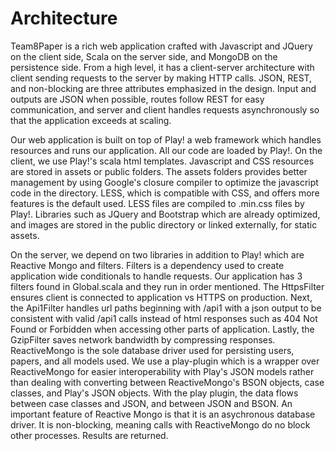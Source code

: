# Architecture

Team8Paper is a rich web application crafted with Javascript and JQuery on the client side,
Scala on the server side, and MongoDB on the persistence side. From a high level, it has a client-server architecture
with client sending requests to the server by making HTTP calls. JSON, REST, and non-blocking are three attributes emphasized
in the design. Input and outputs are JSON when possible, routes follow REST for easy communication, and server and client handles
requests asynchronously so that the application exceeds at scaling.

Our web application is built on top of Play! a web framework which handles resources and runs our application. All our code are loaded by Play!.
On the client, we use Play!'s scala html templates. Javascript and CSS resources are stored in assets or public folders. The assets folders
provides better management by using Google's closure compiler to optimize the javascript code in the directory. LESS, which is compatible with CSS,
and offers more features is the default used. LESS files are compiled to .min.css files by Play!. Libraries such as JQuery and Bootstrap which are
already optimized, and images are stored in the public directory or linked externally, for static assets.

On the server, we depend on two libraries in addition to Play! which are Reactive Mongo and filters.
Filters is a dependency used to create application wide conditionals to handle requests.
Our application has 3 filters found in Global.scala and they run in order mentioned. The HttpsFilter ensures client is connected to
application vs HTTPS on production. Next, the Api1Filter handles url paths beginning with /api1 with a json output to be
consistent with valid /api1 calls instead of html responses such as 404 Not Found or Forbidden when accessing other
parts of application. Lastly, the GzipFilter saves network bandwidth by compressing responses. ReactiveMongo is the sole database driver
used for persisting users, papers, and all models used. We use a play-plugin which is a wrapper over ReactiveMongo for easier
interoperability with Play's JSON models rather than dealing with converting between ReactiveMongo's BSON objects, case classes, and Play's
JSON objects. With the play plugin, the data flows between case classes and JSON, and between JSON and BSON. An important feature of Reactive Mongo
is that it is an asychronous database driver. It is non-blocking, meaning calls with ReactiveMongo do no block other processes. Results are returned.
